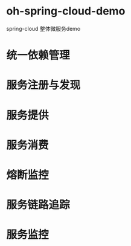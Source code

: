 # oh-spring-cloud-demo
spring-cloud 整体微服务demo


# 统一依赖管理
# 服务注册与发现
# 服务提供
# 服务消费
# 熔断监控
# 服务链路追踪
# 服务监控


